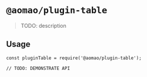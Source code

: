 # `@aomao/plugin-table`

> TODO: description

## Usage

```
const pluginTable = require('@aomao/plugin-table');

// TODO: DEMONSTRATE API
```
